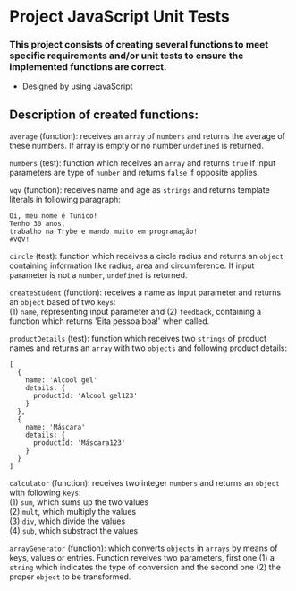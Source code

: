 # Project JavaScript Unit Tests

### This project consists of creating several functions to meet specific requirements and/or unit tests to ensure the implemented functions are correct.

* Designed by using JavaScript

## Description of created functions:

`average` (function): receives an `array` of `numbers` and returns the average of these numbers. If array is empty or no number `undefined` is returned.

`numbers` (test): function which receives an `array` and returns `true` if input parameters are type of `number` and returns `false` if opposite applies.

`vqv` (function): receives name and age as `strings` and returns template literals in following paragraph:
```
Oi, meu nome é Tunico!
Tenho 30 anos,
trabalho na Trybe e mando muito em programação!
#VQV!
```

`circle` (test): function which receives a circle radius and returns an `object` containing information like radius, area and circumference. If input parameter is not a `number`, `undefined` is returned.

`createStudent` (function): receives a name as input parameter and returns an `object` based of two `keys`:\
(1) `name`, representing input parameter and (2) `feedback`, containing a function which returns 'Eita pessoa boa!' when called.

`productDetails` (test): function which receives two `strings` of product names and returns an `array` with two `objects` and following product details:
```
[
  {
    name: 'Alcool gel'
    details: {
      productId: 'Alcool gel123'
    }
  },
  {
    name: 'Máscara'
    details: {
      productId: 'Máscara123'
    }
  }
]
```

`calculator` (function): receives two integer `numbers` and returns an `object` with following `keys`:\
(1) `sum`, which sums up the two values\
(2) `mult`, which multiply the values\
(3) `div`, which divide the values\
(4) `sub`, which substract the values


`arrayGenerator` (function): which converts `objects` in `arrays` by means of keys, values or entries. Function reveives two parameters, first one (1) a `string` which indicates the type of conversion and the second one (2) the proper `object` to be transformed.

